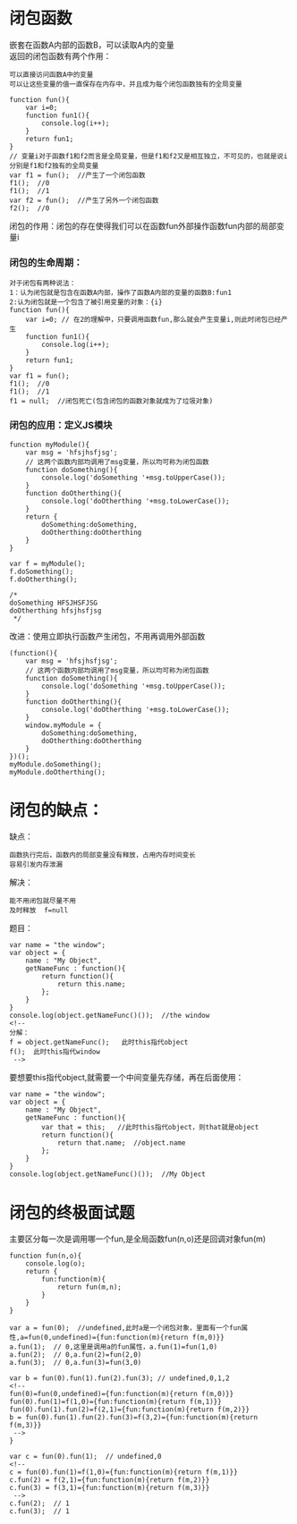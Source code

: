# 闭包函数
嵌套在函数A内部的函数B，可以读取A内的变量  
返回的闭包函数有两个作用：

    可以直接访问函数A中的变量
    可以让这些变量的值一直保存在内存中，并且成为每个闭包函数独有的全局变量

    function fun(){
        var i=0;
        function fun1(){
            console.log(i++);
        }
        return fun1;
    }
    // 变量i对于函数f1和f2而言是全局变量，但是f1和f2又是相互独立，不可见的，也就是说i分别是f1和f2独有的全局变量
    var f1 = fun();  //产生了一个闭包函数
    f1();  //0
    f1();  //1
    var f2 = fun();  //产生了另外一个闭包函数
    f2();  //0

闭包的作用：闭包的存在使得我们可以在函数fun外部操作函数fun内部的局部变量i  
### 闭包的生命周期：
```
对于闭包有两种说法：
1：认为闭包就是包含在函数A内部，操作了函数A内部的变量的函数B:fun1
2:认为闭包就是一个包含了被引用变量的对象：{i}
function fun(){
    var i=0; // 在2的理解中，只要调用函数fun,那么就会产生变量i,则此时闭包已经产生
    function fun1(){
        console.log(i++);
    }
    return fun1;
}
var f1 = fun();
f1();  //0
f1();  //1
f1 = null;  //闭包死亡(包含闭包的函数对象就成为了垃圾对象)
```

### 闭包的应用：定义JS模块
```
function myModule(){
    var msg = 'hfsjhsfjsg';
    // 这两个函数内部均调用了msg变量，所以均可称为闭包函数
    function doSomething(){
        console.log('doSomething '+msg.toUpperCase());
    }
    function doOtherthing(){
        console.log('doOtherthing '+msg.toLowerCase());
    }
    return {
        doSomething:doSomething,
        doOtherthing:doOtherthing
    }
}

var f = myModule();
f.doSomething();
f.doOtherthing();

/*
doSomething HFSJHSFJSG
doOtherthing hfsjhsfjsg
 */
```

改进：使用立即执行函数产生闭包，不用再调用外部函数
```
(function(){
    var msg = 'hfsjhsfjsg';
    // 这两个函数内部均调用了msg变量，所以均可称为闭包函数
    function doSomething(){
        console.log('doSomething '+msg.toUpperCase());
    }
    function doOtherthing(){
        console.log('doOtherthing '+msg.toLowerCase());
    }
    window.myModule = {
        doSomething:doSomething,
        doOtherthing:doOtherthing
    }
})();
myModule.doSomething();
myModule.doOtherthing();
```

# 闭包的缺点：
缺点：

    函数执行完后，函数内的局部变量没有释放，占用内存时间变长
    容易引发内存泄漏

解决：

    能不用闭包就尽量不用
    及时释放  f=null

题目：
```
var name = "the window";
var object = {
    name : "My Object",
    getNameFunc : function(){
        return function(){
            return this.name;
        };
    }
}
console.log(object.getNameFunc()());  //the window
<!--
分解：
f = object.getNameFunc();   此时this指代object
f();  此时this指代window
 -->
```
要想要this指代object,就需要一个中间变量先存储，再在后面使用：
```
var name = "the window";
var object = {
    name : "My Object",
    getNameFunc : function(){
        var that = this;   //此时this指代object，则that就是object
        return function(){
            return that.name;  //object.name
        };
    }
}
console.log(object.getNameFunc()());  //My Object
```


# 闭包的终极面试题
主要区分每一次是调用哪一个fun,是全局函数fun(n,o)还是回调对象fun(m)
```
function fun(n,o){
    console.log(o);
    return {
        fun:function(m){
            return fun(m,n);
        }
    }
}

var a = fun(0);  //undefined,此时a是一个闭包对象，里面有一个fun属性,a=fun(0,undefined)={fun:function(m){return f(m,0)}}
a.fun(1);  // 0,这里是调用a的fun属性，a.fun(1)=fun(1,0)
a.fun(2);  // 0,a.fun(2)=fun(2,0)
a.fun(3);  // 0,a.fun(3)=fun(3,0)

var b = fun(0).fun(1).fun(2).fun(3); // undefined,0,1,2
<!--
fun(0)=fun(0,undefined)={fun:function(m){return f(m,0)}}
fun(0).fun(1)=f(1,0)={fun:function(m){return f(m,1)}}
fun(0).fun(1).fun(2)=f(2,1)={fun:function(m){return f(m,2)}}
b = fun(0).fun(1).fun(2).fun(3)=f(3,2)={fun:function(m){return f(m,3)}}
 -->
}

var c = fun(0).fun(1);  // undefined,0
<!--
c = fun(0).fun(1)=f(1,0)={fun:function(m){return f(m,1)}}
c.fun(2) = f(2,1)={fun:function(m){return f(m,2)}}
c.fun(3) = f(3,1)={fun:function(m){return f(m,3)}}
 -->
c.fun(2);  // 1
c.fun(3);  // 1
```
